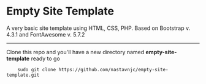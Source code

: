 # Empty Site Template
A very basic site template using HTML, CSS, PHP. Based on Bootstrap v. 4.3.1 and FontAwesome v. 5.7.2
<hr>
Clone this repo and you'll have a new directory named <b>empty-site-template</b> ready to go

```
    sudo git clone https://github.com/nastavnjc/empty-site-template.git
```
